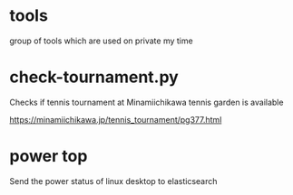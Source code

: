 # tools
group of tools which are used on private my time

# check-tournament.py
Checks if tennis tournament at Minamiichikawa tennis garden is available

https://minamiichikawa.jp/tennis_tournament/pg377.html

# power top
Send the power status of linux desktop to elasticsearch
